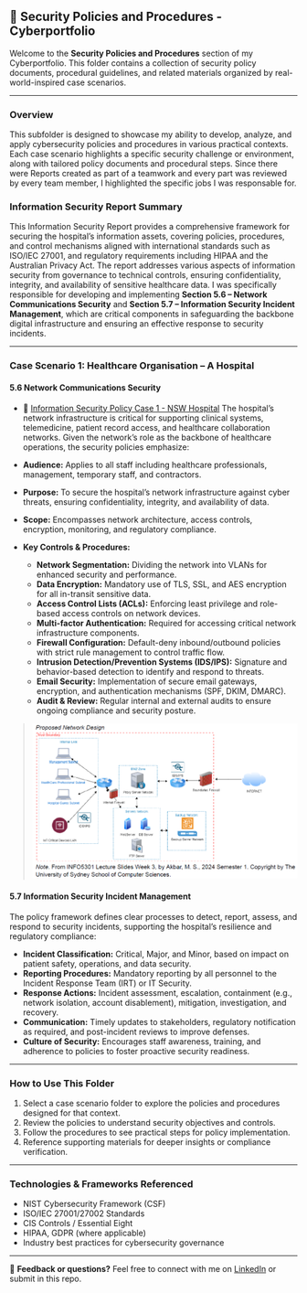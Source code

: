 ## 📁 Security Policies and Procedures - Cyberportfolio

Welcome to the **Security Policies and Procedures** section of my Cyberportfolio. 
This folder contains a collection of security policy documents, procedural guidelines, and related materials organized by real-world-inspired case scenarios.

---

### Overview

This subfolder is designed to showcase my ability to develop, analyze, and apply cybersecurity policies and procedures in various practical contexts. 
Each case scenario highlights a specific security challenge or environment, along with tailored policy documents and procedural steps.
Since there were Reports created as part of a teamwork and every part was reviewed by every team member, I highlighted the specific jobs I was responsable for.

### Information Security Report Summary

This Information Security Report provides a comprehensive framework for securing the hospital’s information assets, covering policies, procedures, and control mechanisms aligned with international standards such as ISO/IEC 27001, and regulatory requirements including HIPAA and the Australian Privacy Act. The report addresses various aspects of information security from governance to technical controls, ensuring confidentiality, integrity, and availability of sensitive healthcare data. 
I was specifically responsible for developing and implementing **Section 5.6 – Network Communications Security** and **Section 5.7 – Information Security Incident Management**, which are critical components in safeguarding the backbone digital infrastructure and ensuring an effective response to security incidents.

---

### Case Scenario 1: Healthcare Organisation – A Hospital

#### 5.6 Network Communications Security

- 📄 [Information Security Policy Case 1 - NSW Hospital](./docs/SecurityPolicy_HealthCentreOrg.pdf)
The hospital’s network infrastructure is critical for supporting clinical systems, telemedicine, patient record access, and healthcare collaboration networks. Given the network’s role as the backbone of healthcare operations, the security policies emphasize:

- **Audience:** Applies to all staff including healthcare professionals, management, temporary staff, and contractors.
- **Purpose:** To secure the hospital’s network infrastructure against cyber threats, ensuring confidentiality, integrity, and availability of data.
- **Scope:** Encompasses network architecture, access controls, encryption, monitoring, and regulatory compliance.
- **Key Controls & Procedures:**  
  - **Network Segmentation:** Dividing the network into VLANs for enhanced security and performance.  
  - **Data Encryption:** Mandatory use of TLS, SSL, and AES encryption for all in-transit sensitive data.  
  - **Access Control Lists (ACLs):** Enforcing least privilege and role-based access controls on network devices.  
  - **Multi-factor Authentication:** Required for accessing critical network infrastructure components.  
  - **Firewall Configuration:** Default-deny inbound/outbound policies with strict rule management to control traffic flow.  
  - **Intrusion Detection/Prevention Systems (IDS/IPS):** Signature and behavior-based detection to identify and respond to threats.  
  - **Email Security:** Implementation of secure email gateways, encryption, and authentication mechanisms (SPF, DKIM, DMARC).  
  - **Audit & Review:** Regular internal and external audits to ensure ongoing compliance and security posture.

> ![Network Diagram Proposed](./images/Case1Network.png)

#### 5.7 Information Security Incident Management

The policy framework defines clear processes to detect, report, assess, and respond to security incidents, supporting the hospital’s resilience and regulatory compliance:

- **Incident Classification:** Critical, Major, and Minor, based on impact on patient safety, operations, and data security.
- **Reporting Procedures:** Mandatory reporting by all personnel to the Incident Response Team (IRT) or IT Security.
- **Response Actions:** Incident assessment, escalation, containment (e.g., network isolation, account disablement), mitigation, investigation, and recovery.
- **Communication:** Timely updates to stakeholders, regulatory notification as required, and post-incident reviews to improve defenses.
- **Culture of Security:** Encourages staff awareness, training, and adherence to policies to foster proactive security readiness.

---

### How to Use This Folder

1. Select a case scenario folder to explore the policies and procedures designed for that context.
2. Review the policies to understand security objectives and controls.
3. Follow the procedures to see practical steps for policy implementation.
4. Reference supporting materials for deeper insights or compliance verification.

---

### Technologies & Frameworks Referenced

- NIST Cybersecurity Framework (CSF)  
- ISO/IEC 27001/27002 Standards  
- CIS Controls / Essential Eight  
- HIPAA, GDPR (where applicable)  
- Industry best practices for cybersecurity governance

---

💬 **Feedback or questions?**
Feel free to connect with me on [LinkedIn](https://www.linkedin.com/in/ilce-andrea-aquino-de-hoge-73463593) or submit in this repo.

